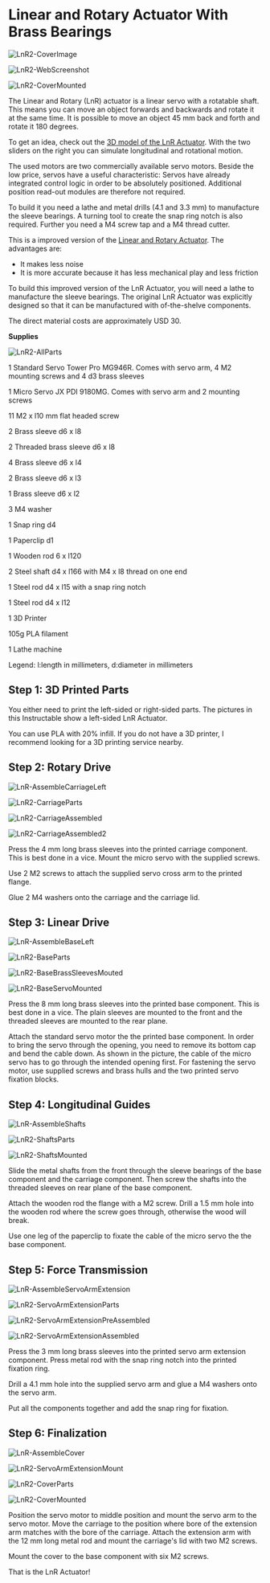 # Linear and Rotary Actuator With Brass Bearings

![LnR2-CoverImage](LnR2-CoverImage.jpg)

![LnR2-WebScreenshot](LnR2-WebScreenshot.JPG)

![LnR2-CoverMounted](LnR2-CoverMounted.jpg)

The Linear and Rotary (LnR) actuator is a linear servo with a rotatable shaft. This means you can move an  object forwards and backwards and rotate it at the same time. It is  possible to move an object 45 mm back and forth and rotate it 180 degrees.

To get an idea, check out the [3D model of the LnR Actuator](https://mrstefangrimm.github.io/). With the two sliders on the right you can simulate longitudinal and rotational motion.

The used motors are two commercially available servo motors. Beside the low price, servos have a useful characteristic: Servos have already integrated control logic in order to be absolutely positioned. Additional position read-out modules are therefore not required.

To  build it you need a lathe and metal drills (4.1 and 3.3 mm) to manufacture the sleeve bearings. A turning tool to create the snap ring notch is also required. Further you need a M4 screw tap and a M4 thread cutter.



This is a improved version of the [Linear and Rotary Actuator](https://www.instructables.com/Linear-and-Rotation-Actuator/). The advantages are:

- It makes less noise
- It is more accurate because it has less mechanical play and less friction

To build this improved version of the LnR Actuator, you will need a lathe to manufacture the sleeve bearings. The original LnR Actuator was explicitly designed so that it can be manufactured with of-the-shelve components.



The direct material costs are approximately USD 30.



**Supplies**

![LnR2-AllParts](LnR2-AllParts.jpg)

 1 Standard Servo Tower Pro MG946R. Comes with servo arm, 4 M2 mounting screws and 4 d3 brass sleeves

 1 Micro Servo JX PDI 9180MG. Comes  with servo arm and 2 mounting screws 

11 M2 x l10 mm flat headed screw

 2 Brass sleeve d6 x l8

 2 Threaded brass sleeve d6 x l8

 4 Brass sleeve d6 x l4

 2 Brass sleeve d6 x l3

 1 Brass sleeve d6 x l2

 3 M4 washer

 1 Snap ring d4

 1 Paperclip d1

 1 Wooden rod 6 x l120 

 2 Steel shaft d4 x l166 with M4 x l8 thread on one end 

 1 Steel rod d4 x l15 with a snap ring notch 

 1 Steel rod d4 x l12

 1 3D Printer

 105g PLA filament

 1 Lathe machine

 Legend: l:length in millimeters, d:diameter in millimeters

## Step 1: 3D Printed Parts

You either need to print the left-sided or  right-sided parts. The pictures in this Instructable show a left-sided  LnR Actuator.

You can use PLA with 20% infill. If you do not have a 3D printer, I recommend looking for a 3D printing service nearby.

## Step 2: Rotary Drive

![LnR-AssembleCarriageLeft](LnR-AssembleCarriageLeft.png)

![LnR2-CarriageParts](LnR2-CarriageParts.jpg)

![LnR2-CarriageAssembled](LnR2-CarriageAssembled.jpg)

![LnR2-CarriageAssembled2](LnR2-CarriageAssembled2.jpg)

Press the 4 mm long brass sleeves into the printed carriage component. This is best done in a vice. Mount the micro servo with the supplied screws.

Use 2 M2 screws to attach the supplied servo cross arm to the printed flange.

Glue 2 M4 washers onto the carriage and the carriage lid.



## Step 3: Linear Drive

![LnR-AssembleBaseLeft](LnR-AssembleBaseLeft.png)

![LnR2-BaseParts](LnR2-BaseParts.jpg)

![LnR2-BaseBrassSleevesMouted](LnR2-BaseBrassSleevesMouted.jpg)

![LnR2-BaseServoMounted](LnR2-BaseServoMounted.jpg)

Press the 8 mm long brass sleeves into the printed base component. This is best done in a vice. The plain sleeves are mounted to the front and the threaded sleeves are mounted to the rear plane.

Attach the standard servo motor the the printed base component. In order to bring the servo through the opening, you need to  remove its bottom cap and bend the cable down. As shown in the picture, the cable of the micro servo has to go through the intended opening first. For fastening the servo motor, use supplied screws and brass hulls and the two printed servo fixation blocks.



## Step 4: Longitudinal Guides

![LnR-AssembleShafts](LnR-AssembleShafts.png)



![LnR2-ShaftsParts](LnR2-ShaftsParts.jpg)

![LnR2-ShaftsMounted](LnR2-ShaftsMounted.jpg)

Slide the metal shafts from the front through the sleeve bearings of the base component and the carriage component. Then screw the shafts into the threaded sleeves on rear plane of the base component.

Attach the wooden rod the flange with a M2 screw. Drill a 1.5 mm hole into the wooden rod where the screw goes through, otherwise the wood will break.

Use one leg of the paperclip to fixate the cable of the micro servo the the base component.

## Step 5: Force Transmission

![LnR-AssembleServoArmExtension](LnR-AssembleServoArmExtension.png)





![LnR2-ServoArmExtensionParts](LnR2-ServoArmExtensionParts.jpg)

![LnR2-ServoArmExtensionPreAssembled](LnR2-ServoArmExtensionPreAssembled.jpg)

![LnR2-ServoArmExtensionAssembled](LnR2-ServoArmExtensionAssembled.jpg)

Press the 3 mm long brass sleeves into the printed servo arm extension component. Press metal rod with the snap ring notch into the printed fixation ring.

Drill a 4.1 mm hole into the supplied servo arm and glue a M4 washers onto the servo arm.

Put all the components together and add the snap ring for fixation.



## Step 6: Finalization

![LnR-AssembleCover](LnR-AssembleCover.png)

![LnR2-ServoArmExtensionMount](LnR2-ServoArmExtensionMount.jpg)

![LnR2-CoverParts](LnR2-CoverParts.jpg)

![LnR2-CoverMounted](LnR2-CoverMounted.jpg)

Position the servo motor to middle position and mount the servo arm to the servo motor. Move the carriage to the position where bore of the extension arm matches with the bore of the carriage. Attach the extension arm with the 12 mm long metal rod and mount the carriage's lid with two M2 screws.

Mount the cover to the base component with six M2 screws.

That is the LnR Actuator!
